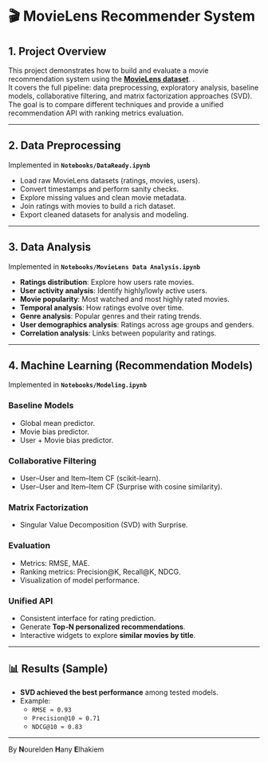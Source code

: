 # 🎬 MovieLens Recommender System

## 1. Project Overview
This project demonstrates how to build and evaluate a movie recommendation system using the [**MovieLens dataset**](https://www.kaggle.com/datasets/prajitdatta/movielens-100k-dataset/discussion?sort=hotness).  .  
It covers the full pipeline: data preprocessing, exploratory analysis, baseline models, collaborative filtering, and matrix factorization approaches (SVD).  
The goal is to compare different techniques and provide a unified recommendation API with ranking metrics evaluation.

---

## 2. Data Preprocessing
Implemented in **`Notebooks/DataReady.ipynb`**  
- Load raw MovieLens datasets (ratings, movies, users).  
- Convert timestamps and perform sanity checks.  
- Explore missing values and clean movie metadata.  
- Join ratings with movies to build a rich dataset.  
- Export cleaned datasets for analysis and modeling.  

---

## 3. Data Analysis
Implemented in **`Notebooks/MovieLens Data Analysis.ipynb`**  
- **Ratings distribution**: Explore how users rate movies.  
- **User activity analysis**: Identify highly/lowly active users.  
- **Movie popularity**: Most watched and most highly rated movies.  
- **Temporal analysis**: How ratings evolve over time.  
- **Genre analysis**: Popular genres and their rating trends.  
- **User demographics analysis**: Ratings across age groups and genders.  
- **Correlation analysis**: Links between popularity and ratings.  

---

## 4. Machine Learning (Recommendation Models)
Implemented in **`Notebooks/Modeling.ipynb`**  

### Baseline Models
- Global mean predictor.  
- Movie bias predictor.  
- User + Movie bias predictor.  

### Collaborative Filtering
- User–User and Item–Item CF (scikit-learn).  
- User–User and Item–Item CF (Surprise with cosine similarity).  

### Matrix Factorization
- Singular Value Decomposition (SVD) with Surprise.  

### Evaluation
- Metrics: RMSE, MAE.  
- Ranking metrics: Precision@K, Recall@K, NDCG.  
- Visualization of model performance.  

### Unified API
- Consistent interface for rating prediction.  
- Generate **Top-N personalized recommendations**.  
- Interactive widgets to explore **similar movies by title**.  

---

## 📊 Results (Sample)
- **SVD achieved the best performance** among tested models.  
- Example:  
  - `RMSE ≈ 0.93`  
  - `Precision@10 ≈ 0.71`  
  - `NDCG@10 ≈ 0.83`  

---
By **N**ourelden **H**any **E**lhakiem
